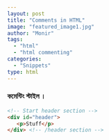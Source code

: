 ```yaml
---
layout: post
title: "Comments in HTML"
image: "featured_image1.jpg"
author: "Monir"
tags:
  - "html"
  - "html commenting"
categories:
  - "Snippets"
type: html  
---
```


### কমেন্টিং স্টাইল ।

<!--more-->


```html
<!-- Start header section -->
<div id="header">
   <p>Stuff</p>
</div> <!-- /header section -->
```

